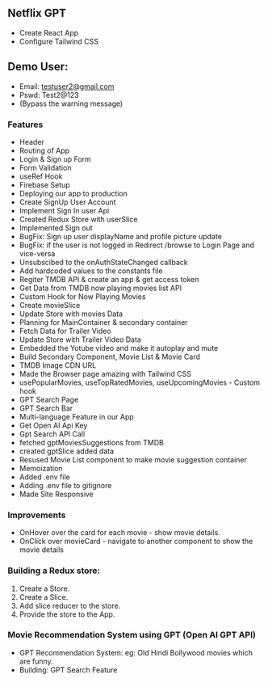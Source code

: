 ## Netflix GPT

- Create React App
- Configure Tailwind CSS

## Demo User:

- Email: testuser2@gmail.com
- Pswd: Test2@123
- (Bypass the warning message)

### Features

- Header
- Routing of App
- Login & Sign up Form
- Form Validation
- useRef Hook
- Firebase Setup
- Deploying our app to production
- Create SignUp User Account
- Implement Sign In user Api
- Created Redux Store with userSlice
- Implemented Sign out
- BugFix: Sign up user displayName and profile picture update
- BugFix: if the user is not logged in Redirect /browse to Login Page and vice-versa
- Unsubscibed to the onAuthStateChanged callback
- Add hardcoded values to the constants file
- Regiter TMDB API & create an app & get access token
- Get Data from TMDB now playing movies list API
- Custom Hook for Now Playing Movies
- Create movieSlice
- Update Store with movies Data
- Planning for MainContainer & secondary container
- Fetch Data for Trailer Video
- Update Store with Trailer Video Data
- Embedded the Yotube video and make it autoplay and mute
- Build Secondary Component, Movie List & Movie Card
- TMDB Image CDN URL
- Made the Browser page amazing with Tailwind CSS
- usePopularMovies, useTopRatedMovies, useUpcomingMovies - Custom hook
- GPT Search Page
- GPT Search Bar
- Multi-language Feature in our App
- Get Open AI Api Key
- Gpt Search API Call
- fetched gptMoviesSuggestions from TMDB
- created gptSlice added data
- Resused Movie List component to make movie suggestion container
- Memoization
- Added .env file
- Adding .env file to gitignore
- Made Site Responsive

### Improvements

- OnHover over the card for each movie - show movie details.
- OnClick over movieCard - navigate to another component to show the movie details

### Building a Redux store:

1. Create a Store.
2. Create a Slice.
3. Add slice reducer to the store.
4. Provide the store to the App.

### Movie Recommendation System using GPT (Open AI GPT API)

- GPT Recommendation System: eg: Old Hindi Bollywood movies which are funny.
- Building: GPT Search Feature
